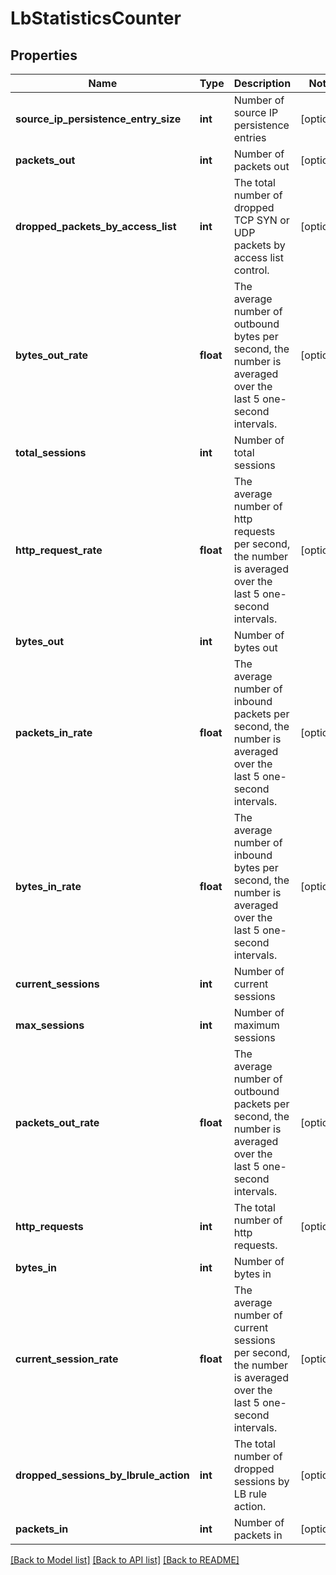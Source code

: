 # LbStatisticsCounter

## Properties
Name | Type | Description | Notes
------------ | ------------- | ------------- | -------------
**source_ip_persistence_entry_size** | **int** | Number of source IP persistence entries | [optional] 
**packets_out** | **int** | Number of packets out | [optional] 
**dropped_packets_by_access_list** | **int** | The total number of dropped TCP SYN or UDP packets by access list control.  | [optional] 
**bytes_out_rate** | **float** | The average number of outbound bytes per second, the number is averaged over the last 5 one-second intervals.  | [optional] 
**total_sessions** | **int** | Number of total sessions | 
**http_request_rate** | **float** | The average number of http requests per second, the number is averaged over the last 5 one-second intervals.  | [optional] 
**bytes_out** | **int** | Number of bytes out | 
**packets_in_rate** | **float** | The average number of inbound packets per second, the number is averaged over the last 5 one-second intervals.  | [optional] 
**bytes_in_rate** | **float** | The average number of inbound bytes per second, the number is averaged over the last 5 one-second intervals.  | [optional] 
**current_sessions** | **int** | Number of current sessions | 
**max_sessions** | **int** | Number of maximum sessions | 
**packets_out_rate** | **float** | The average number of outbound packets per second, the number is averaged over the last 5 one-second intervals.  | [optional] 
**http_requests** | **int** | The total number of http requests. | [optional] 
**bytes_in** | **int** | Number of bytes in | 
**current_session_rate** | **float** | The average number of current sessions per second, the number is averaged over the last 5 one-second intervals.  | [optional] 
**dropped_sessions_by_lbrule_action** | **int** | The total number of dropped sessions by LB rule action.  | [optional] 
**packets_in** | **int** | Number of packets in | [optional] 

[[Back to Model list]](../README.md#documentation-for-models) [[Back to API list]](../README.md#documentation-for-api-endpoints) [[Back to README]](../README.md)

